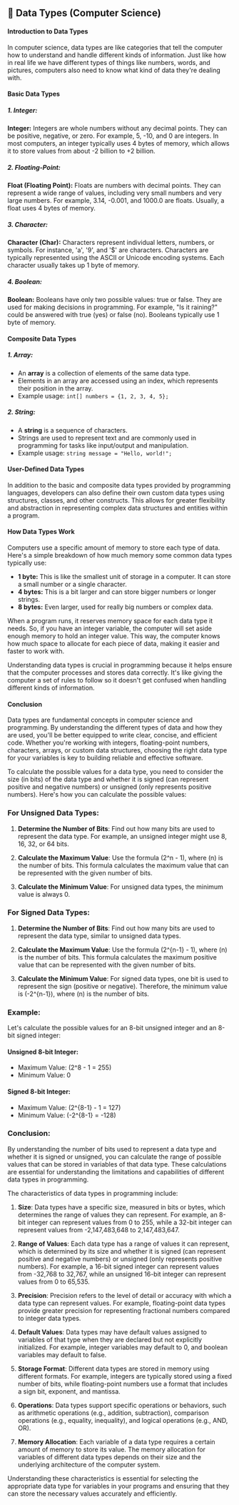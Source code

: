 ## 🔣 Data Types (Computer Science)

#### Introduction to Data Types

In computer science, data types are like categories that tell the computer how to understand and handle different kinds of information. Just like how in real life we have different types of things like numbers, words, and pictures, computers also need to know what kind of data they're dealing with.

#### Basic Data Types

##### 1. Integer:

**Integer:** Integers are whole numbers without any decimal points. They can be positive, negative, or zero. For example, 5, -10, and 0 are integers. In most computers, an integer typically uses 4 bytes of memory, which allows it to store values from about -2 billion to +2 billion.

##### 2. Floating-Point:

**Float (Floating Point):** Floats are numbers with decimal points. They can represent a wide range of values, including very small numbers and very large numbers. For example, 3.14, -0.001, and 1000.0 are floats. Usually, a float uses 4 bytes of memory.

##### 3. Character:

**Character (Char):** Characters represent individual letters, numbers, or symbols. For instance, 'a', '9', and '$' are characters. Characters are typically represented using the ASCII or Unicode encoding systems. Each character usually takes up 1 byte of memory.

##### 4. Boolean:

**Boolean:** Booleans have only two possible values: true or false. They are used for making decisions in programming. For example, "Is it raining?" could be answered with true (yes) or false (no). Booleans typically use 1 byte of memory.

#### Composite Data Types

##### 1. Array:

- An **array** is a collection of elements of the same data type.
- Elements in an array are accessed using an index, which represents their position in the array.
- Example usage: `int[] numbers = {1, 2, 3, 4, 5};`

##### 2. String:

- A **string** is a sequence of characters.
- Strings are used to represent text and are commonly used in programming for tasks like input/output and manipulation.
- Example usage: `string message = "Hello, world!";`

#### User-Defined Data Types

In addition to the basic and composite data types provided by programming languages, developers can also define their own custom data types using structures, classes, and other constructs. This allows for greater flexibility and abstraction in representing complex data structures and entities within a program.

#### How Data Types Work

Computers use a specific amount of memory to store each type of data. Here's a simple breakdown of how much memory some common data types typically use:

- **1 byte:** This is like the smallest unit of storage in a computer. It can store a small number or a single character.
- **4 bytes:** This is a bit larger and can store bigger numbers or longer strings.
- **8 bytes:** Even larger, used for really big numbers or complex data.

When a program runs, it reserves memory space for each data type it needs. So, if you have an integer variable, the computer will set aside enough memory to hold an integer value. This way, the computer knows how much space to allocate for each piece of data, making it easier and faster to work with.

Understanding data types is crucial in programming because it helps ensure that the computer processes and stores data correctly. It's like giving the computer a set of rules to follow so it doesn't get confused when handling different kinds of information.

#### Conclusion

Data types are fundamental concepts in computer science and programming. By understanding the different types of data and how they are used, you'll be better equipped to write clear, concise, and efficient code. Whether you're working with integers, floating-point numbers, characters, arrays, or custom data structures, choosing the right data type for your variables is key to building reliable and effective software.

To calculate the possible values for a data type, you need to consider the size (in bits) of the data type and whether it is signed (can represent positive and negative numbers) or unsigned (only represents positive numbers). Here's how you can calculate the possible values:

### For Unsigned Data Types:

1. **Determine the Number of Bits**: Find out how many bits are used to represent the data type. For example, an unsigned integer might use 8, 16, 32, or 64 bits.

2. **Calculate the Maximum Value**: Use the formula \(2^n - 1\), where \(n\) is the number of bits. This formula calculates the maximum value that can be represented with the given number of bits.

3. **Calculate the Minimum Value**: For unsigned data types, the minimum value is always 0.

### For Signed Data Types:

1. **Determine the Number of Bits**: Find out how many bits are used to represent the data type, similar to unsigned data types.

2. **Calculate the Maximum Value**: Use the formula \(2^{n-1} - 1\), where \(n\) is the number of bits. This formula calculates the maximum positive value that can be represented with the given number of bits.

3. **Calculate the Minimum Value**: For signed data types, one bit is used to represent the sign (positive or negative). Therefore, the minimum value is \(-2^{n-1}\), where \(n\) is the number of bits.

### Example:

Let's calculate the possible values for an 8-bit unsigned integer and an 8-bit signed integer:

#### Unsigned 8-bit Integer:

- Maximum Value: \(2^8 - 1 = 255\)
- Minimum Value: 0

#### Signed 8-bit Integer:

- Maximum Value: \(2^{8-1} - 1 = 127\)
- Minimum Value: \(-2^{8-1} = -128\)

### Conclusion:

By understanding the number of bits used to represent a data type and whether it is signed or unsigned, you can calculate the range of possible values that can be stored in variables of that data type. These calculations are essential for understanding the limitations and capabilities of different data types in programming.

The characteristics of data types in programming include:

1. **Size**: Data types have a specific size, measured in bits or bytes, which determines the range of values they can represent. For example, an 8-bit integer can represent values from 0 to 255, while a 32-bit integer can represent values from -2,147,483,648 to 2,147,483,647.

2. **Range of Values**: Each data type has a range of values it can represent, which is determined by its size and whether it is signed (can represent positive and negative numbers) or unsigned (only represents positive numbers). For example, a 16-bit signed integer can represent values from -32,768 to 32,767, while an unsigned 16-bit integer can represent values from 0 to 65,535.

3. **Precision**: Precision refers to the level of detail or accuracy with which a data type can represent values. For example, floating-point data types provide greater precision for representing fractional numbers compared to integer data types.

4. **Default Values**: Data types may have default values assigned to variables of that type when they are declared but not explicitly initialized. For example, integer variables may default to 0, and boolean variables may default to false.

5. **Storage Format**: Different data types are stored in memory using different formats. For example, integers are typically stored using a fixed number of bits, while floating-point numbers use a format that includes a sign bit, exponent, and mantissa.

6. **Operations**: Data types support specific operations or behaviors, such as arithmetic operations (e.g., addition, subtraction), comparison operations (e.g., equality, inequality), and logical operations (e.g., AND, OR).

7. **Memory Allocation**: Each variable of a data type requires a certain amount of memory to store its value. The memory allocation for variables of different data types depends on their size and the underlying architecture of the computer system.

Understanding these characteristics is essential for selecting the appropriate data type for variables in your programs and ensuring that they can store the necessary values accurately and efficiently.
